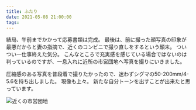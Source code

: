 ```yaml
---
title: ふたり
date: 2021-05-08 21:00:00
tags:
---
```


結局、午前までかかって応募書類は完成。
最後は、前に撮った顔写真の印象が最悪だからと妻の指摘で、近くのコンビニで撮り直しをするという顛末。
ついつい一仕事終えた気分。
こんなところで充実感を感じている場合ではないのは判っているのですが、一息入れに近所の市営団地へ写真を撮りにいきました。

圧縮感のある写真を普段着で撮りたかったので、迷わずシグマの50-200mm/4-5.6を持ち出しました。
現像も上々。
新たな自分トーンを出すことが出来たと思っています。

![近くの市営団地](images/210508_D80_DSC_1413.jpg)
